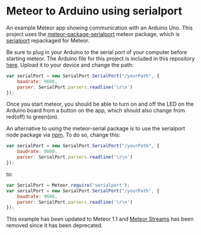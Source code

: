 # Meteor to Arduino using serialport

An example Meteor app showing communication with an Arduino Uno. This project uses the [meteor-package-serialport](https://github.com/fourquet/meteor-package-serialport) meteor package, which is [serialport](https://www.npmjs.org/package/serialport) repackaged for Meteor.

Be sure to plug in your Arduino to the serial port of your computer before starting meteor. The Arduino file for this project is included in this repository [here](https://github.com/donaldaverill/meteor-app-example-arduino-serialport/tree/master/Meteor_SerialPort_LED_Toggle). Upload it to your device and change the path:
```js
var serialPort = new SerialPort.SerialPort("/yourPath", {
    baudrate: 9600,
    parser: SerialPort.parsers.readline('\r\n')
});
```
Once you start meteor, you should be able to turn on and off the LED on the Arduino board from a button on the app, which should also change from red(off) to green(on).

An alternative to using the meteor-serial package is to use the serialport node package via [npm](https://atmospherejs.com/package/npm). To do so, change this:
```js
var serialPort = new SerialPort.SerialPort("/yourPath", {
    baudrate: 9600,
    parser: SerialPort.parsers.readline('\r\n')
});
```
to:
```js
var SerialPort = Meteor.require('serialport');
var serialPort = new SerialPort.SerialPort("/yourPath", {
    baudrate: 9600,
    parser: SerialPort.parsers.readline('\r\n')
});
```

This example has been updated to Meteor 1.1 and [Meteor Streams](https://atmospherejs.com/package/streams) has been removed since it has been deprecated.

